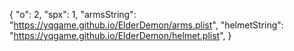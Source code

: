 { 
  "o": 2, 
  "spx": 1, 
  "armsString": "https://yqgame.github.io/ElderDemon/arms.plist",
  "helmetString": "https://yqgame.github.io/ElderDemon/helmet.plist",
}
